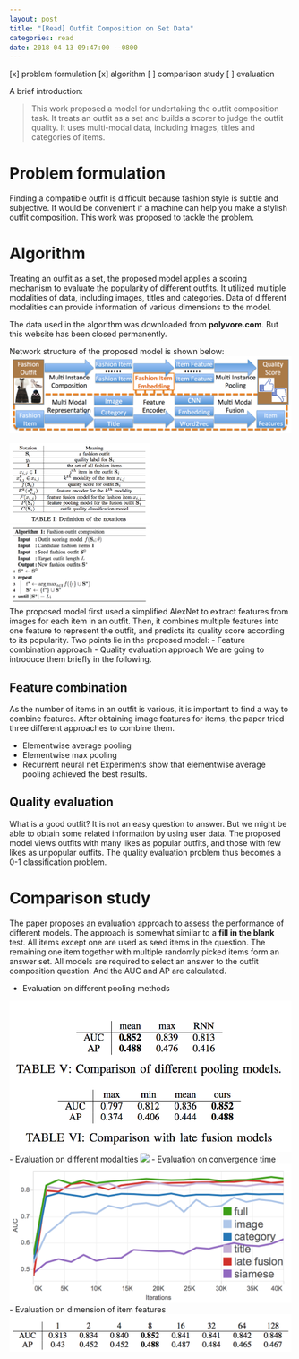 ```yaml
---
layout: post
title: "[Read] Outfit Composition on Set Data"
categories: read
date: 2018-04-13 09:47:00 --0800
---
```


[x] problem formulation 
[x] algorithm 
[ ] comparison study 
[ ] evaluation 

A brief introduction:

> This work proposed a model for undertaking the outfit composition task.
> It treats an outfit as a set and builds a scorer to judge the outfit quality.
> It uses multi-modal data, including images, titles and categories of items.

# Problem formulation
Finding a compatible outfit is difficult because fashion style is subtle and subjective.
It would be convenient if a machine can help you make a stylish outfit composition.
This work was proposed to tackle the problem.

# Algorithm
Treating an outfit as a set, the proposed model applies a scoring mechanism to evaluate the popularity
of different outfits. It utilized multiple modalities of data, including images, titles and categories.
Data of different modalities can provide information of various dimensions to the model.

The data used in the algorithm was downloaded from __polyvore.com__. But this website has been closed permanently.

Network structure of the proposed model is shown below:
![network](../assets/posts/2018-04-13/network.png)

<div>
  <img src="../assets/posts/2018-04-13/algo0.png" width=50%>
  <img src="../assets/posts/2018-04-13/algo1.png" width=50%>
</div>
The proposed model first used a simplified AlexNet to extract features from images for each item in an outfit.
Then, it combines multiple features into one feature to represent the outfit, and predicts its quality score
according to its popularity. Two points lie in the proposed model:
- Feature combination approach
- Quality evaluation approach
We are going to introduce them briefly in the following.

## Feature combination
As the number of items in an outfit is various, it is important to find a way to combine features.
After obtaining image features for items, the paper tried three different approaches to combine them.
- Elementwise average pooling
- Elementwise max pooling
- Recurrent neural net
Experiments show that elementwise average pooling achieved the best results.


## Quality evaluation
What is a good outfit? It is not an easy question to answer. But we might be able to obtain some related
information by using user data. The proposed model views outfits with many likes as popular outfits, and those
with few likes as unpopular outfits. The quality evaluation problem thus becomes a 0-1 classification problem.


# Comparison study
The paper proposes an evaluation approach to assess the performance of different models.
The approach is somewhat similar to a __fill in the blank__ test. All items except one are used as seed items
in the question. The remaining one item together with multiple randomly picked items form an answer set.
All models are required to select an answer to the outfit composition question. And the AUC and AP are calculated.

- Evaluation on different pooling methods
<img src="../assets/posts/2018-04-13/pool.png">
- Evaluation on different modalities
<img src="../assets/posts/2018-04-13/model.png">
- Evaluation on convergence time
<img src="../assets/posts/2018-04-13/iter.png">
- Evaluation on dimension of item features
<img src="../assets/posts/2018-04-13/dim.png">
